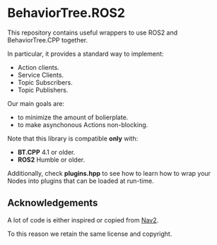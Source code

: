 # BehaviorTree.ROS2

This repository contains useful wrappers to use ROS2 and BehaviorTree.CPP together.

In particular, it provides a standard way to implement:

- Action clients.
- Service Clients.
- Topic Subscribers.
- Topic Publishers.

Our main goals are:

- to minimize the amount of bolierplate.
- to make asynchonous Actions non-blocking.

Note that this library is compatible **only** with:

- **BT.CPP** 4.1 or older.
- **ROS2** Humble or older.

Additionally, check **plugins.hpp** to see how to learn how to
wrap your Nodes into plugins that can be loaded at run-time.


## Acknowledgements

A lot of code is either inspired or copied from [Nav2](https://navigation.ros.org/).

To this reason we retain the same license and copyright.



